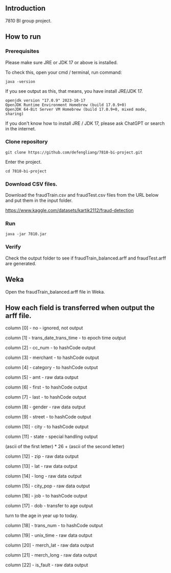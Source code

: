 ## Introduction

7810 BI group project.

## How to run

### Prerequisites 

Please make sure JRE or JDK 17 or above is installed.

To check this, open your cmd / terminal, run command:

```
java -version
```
If you see output as this, that means, you have install JRE/JDK 17.

```
openjdk version "17.0.9" 2023-10-17
OpenJDK Runtime Environment Homebrew (build 17.0.9+0)
OpenJDK 64-Bit Server VM Homebrew (build 17.0.9+0, mixed mode, sharing)
```

If you don't know how to install JRE / JDK 17, please ask ChatGPT or search in the internet.

### Clone repository

```
git clone https://github.com/defengliang/7810-bi-project.git
```

Enter the project.
```
cd 7810-bi-project
```

### Download CSV files.

Download the fraudTrain.csv and fraudTest.csv files from the URL below and put them in the input folder.

https://www.kaggle.com/datasets/kartik2112/fraud-detection

### Run 

```
java -jar 7810.jar
```

### Verify

Check the output folder to see if fraudTrain_balanced.arff and fraudTest.arff are generated.

## Weka

Open the fraudTrain_balanced.arff file in Weka.

## How each field is transferred when output the arff file.

column [0] - no - ignored, not output

column [1] - trans_date_trans_time - to epoch time output

column [2] - cc_num - to hashCode output

column [3] - merchant - to hashCode output

column [4] - category - to hashCode output

column [5] - amt - raw data output

column [6] - first - to hashCode output

column [7] - last - to hashCode output

column [8] - gender - raw data output

column [9] - street - to hashCode output

column [10] - city - to hashCode output

column [11] - state - special handling output

(ascii of the first letter) * 26  + (ascii of the second letter)

column [12] - zip - raw data output

column [13] - lat - raw data output

column [14] - long - raw data output

column [15] - city_pop - raw data output

column [16] - job - to hashCode output

column [17] - dob - transfer to age output

turn to the age in year up to today.

column [18] - trans_num - to hashCode output

column [19] - unix_time - raw data output

column [20] - merch_lat - raw data output

column [21] - merch_long - raw data output

column [22] - is_fault - raw data output